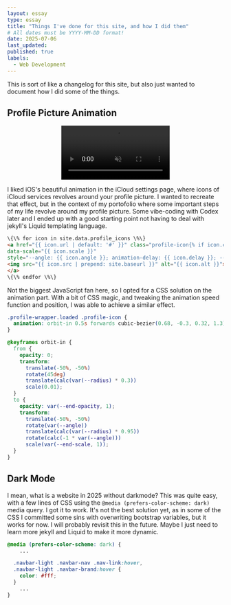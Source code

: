 ```yaml
---
layout: essay
type: essay
title: "Things I've done for this site, and how I did them"
# All dates must be YYYY-MM-DD format!
date: 2025-07-06
last_updated: 
published: true
labels:
  - Web Development
---
```


This is sort of like a changelog for this site, but also just wanted to document how I did some of the things.  

## Profile Picture Animation

<div style="max-width: 50%; margin: 0 auto;">
    <video autoplay muted playsinline onended="this.pause();" preload="auto" style="width: 100%; height: auto;">
        <source src="../img/for-this-site/icloud_animation.mp4" type="video/mp4">
        Your browser does not support the video tag.
    </video>
</div>

I liked iOS's beautiful animation in the iCloud settings page, where icons of iCloud services revolves around your profile picture. I wanted to recreate that effect, but in the context of my portofolio where some important steps of my life revolve around my profile picture. Some vibe-coding with Codex later and I ended up with a good starting point not having to deal with jekyll's Liquid templating language. 

```html
\{\% for icon in site.data.profile_icons \%\}
<a href="{{ icon.url | default: '#' }}" class="profile-icon{% if icon.circle %} circle{% endif %}"
data-scale="{{ icon.scale }}"
style="--angle: {{ icon.angle }}; animation-delay: {{ icon.delay }}; --end-opacity: {{ icon.opacity | default: 1 }};{% if icon.circle %} --circle-color: {{ icon.circle }};{% endif %}">
<img src="{{ icon.src | prepend: site.baseurl }}" alt="{{ icon.alt }}">
</a>
\{\% endfor \%\}
```

Not the biggest JavaScript fan here, so I opted for a CSS solution on the animation part. With a bit of CSS magic, and tweaking the animation speed function and position, I was able to achieve a similar effect.

```css
.profile-wrapper.loaded .profile-icon {
  animation: orbit-in 0.5s forwards cubic-bezier(0.68, -0.3, 0.32, 1.3);
}

@keyframes orbit-in {
  from {
    opacity: 0;
    transform: 
      translate(-50%, -50%) 
      rotate(45deg) 
      translate(calc(var(--radius) * 0.3))
      scale(0.01);
  }
  to {
    opacity: var(--end-opacity, 1);
    transform: 
      translate(-50%, -50%) 
      rotate(var(--angle)) 
      translate(calc(var(--radius) * 0.95)) 
      rotate(calc(-1 * var(--angle)))
      scale(var(--end-scale, 1));
  }
}
```

## Dark Mode

I mean, what is a website in 2025 without darkmode? This was quite easy, with a few lines of CSS using the `@media (prefers-color-scheme: dark)` media query. I got it to work. It's not the best solution yet, as in some of the CSS I committed some sins with overwriting bootstrap variables, but it works for now. I will probably revisit this in the future. Maybe I just need to learn more jekyll and Liquid to make it more dynamic.

```css
@media (prefers-color-scheme: dark) {
    ...

  .navbar-light .navbar-nav .nav-link:hover,
  .navbar-light .navbar-brand:hover {
    color: #fff;
  }
    ...
}
```